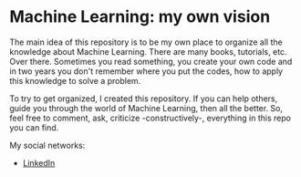 # Machine Learning: my own vision

The main idea of this repository is to be my own place to organize all the knowledge about Machine Learning. There are many books, tutorials, etc. Over there. Sometimes you read something, you create your own code and in two years you don't remember where you put the codes, how to apply this knowledge to solve a problem.

To try to get organized, I created this repository. If you can help others, guide you through the world of Machine Learning, then all the better. So, feel free to comment, ask, criticize -constructively-, everything in this repo you can find.

My social networks: 
- [LinkedIn](https://www.linkedin.com/in/nmlemus/)
